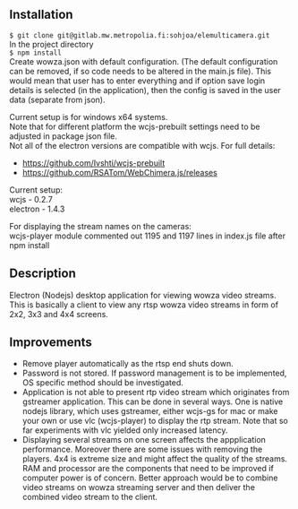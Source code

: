 ## Installation
 
 `$ git clone git@gitlab.mw.metropolia.fi:sohjoa/elemulticamera.git`  
  In the project directory  
 `$ npm install`  
  Create wowza.json with default configuration. (The default configuration can be removed, if so code needs to be 
  altered in the main.js file). This would mean that user has to enter everything and if option save login details is 
  selected (in the application), then the config is saved in the user data (separate from json).
 
 Current setup is for windows x64 systems.  
 Note that for different platform the wcjs-prebuilt settings need to be adjusted in package json file.  
 Not all of the electron versions are compatible with wcjs. For full details:  
- https://github.com/Ivshti/wcjs-prebuilt
- https://github.com/RSATom/WebChimera.js/releases

Current setup:  
wcjs - 0.2.7  
electron - 1.4.3  

For displaying the stream names on the cameras:  
wcjs-player module commented out 1195 and 1197 lines in index.js file after npm install

## Description
Electron (Nodejs) desktop application for viewing wowza video streams. 
This is basically a client to view any rtsp wowza video streams in form of 2x2, 3x3 and 4x4 screens.

## Improvements
- Remove player automatically as the rtsp end shuts down.
- Password is not stored. If password management is to be implemented, OS specific method should be investigated.
- Application is not able to present rtp video stream which originates from gstreamer application. 
This can be done in several ways. One is native nodejs library, which uses gstreamer, either wcjs-gs for mac or make 
your own or use vlc (wcjs-player) to display the rtp stream. Note that so far experiments with vlc yielded only increased latency.
- Displaying several streams on one screen affects the appplication performance. Moreover there are some issues with removing the players.
4x4 is extreme size and might affect the quality of the streams. RAM and processor are the components that need to be improved 
if computer power is of concern. Better approach would be to combine video streams on wowza streaming server and then deliver 
the combined video stream to the client.